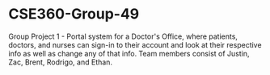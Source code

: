 # CSE360-Group-49
Group Project 1 - Portal system for a Doctor's Office, where patients, doctors, and nurses can sign-in to their account and look at their respective info as well as change any of that info. Team members consist of Justin, Zac, Brent, Rodrigo, and Ethan.
